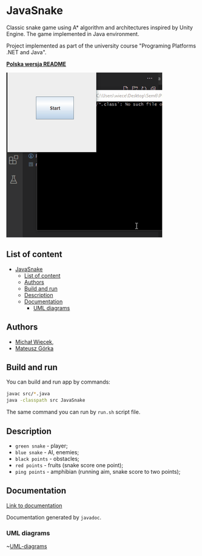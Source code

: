 # JavaSnake
Classic snake game using A* algorithm and architectures inspired by Unity Engine. The game implemented in Java environment.

Project implemented as part of the university course "Programing Platforms .NET and Java".

**[Polska wersja README](README.pl.md)**

![](docs/img/Gameplay.gif)

## List of content
- [JavaSnake](#javasnake)
  - [List of content](#list-of-content)
  - [Authors](#authors)
  - [Build and run](#build-and-run)
  - [Description](#description)
  - [Documentation](#documentation)
    - [UML diagrams](#uml-diagrams)


## Authors
- [Michał Więcek](https://github.com/wiecek1873),
- [Mateusz Górka](https://github.com/goorkamateusz/)


## Build and run
You can build and run app by commands:

```sh
javac src/*.java
java -classpath src JavaSnake
```

The same command you can run by `run.sh` script file.


## Description
- `green snake` - player;
- `blue snake` - AI, enemies;
- `black points` - obstacles;
- `red points` - fruits (snake score one point);
- `ping points` - amphibian (running aim, snake score to two points);


## Documentation
[Link to documentation](https://goorkamateusz.github.io/JavaSnake/)

Documentation generated by `javadoc`.

### UML diagrams
~[UML-diagrams](docs/img/uml-documentation.png)
